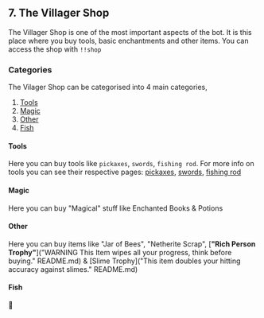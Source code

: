 ## 7. The Villager Shop

The Villager Shop is one of the most important aspects of the bot. It is this place where you buy tools, basic enchantments and other items. You can access the shop with `!!shop`

### Categories
The Vilager Shop can be categorised into 4 main categories,
1. [Tools](#tools)
2. [Magic](#magic)
3. [Other](#other)
4. [Fish](#fish)

#### Tools
Here you can buy tools like `pickaxes`, `swords`, `fishing rod`.
For more info on tools you can see their respective pages: [pickaxes](5-mining.md), [swords](6-mobs.md), [fishing rod](https://github.com/404) <!-- just lead to 404 because there is no fishing page at the moment.-->

#### Magic
Here you can buy "Magical" stuff like Enchanted Books & Potions

#### Other
Here you can buy items like "Jar of Bees", "Netherite Scrap", [**"Rich Person Trophy"**]("WARNING This Item wipes all your progress, think before buying." README.md) & [Slime Trophy]("This item doubles your hitting accuracy against slimes." README.md)

#### Fish
👀
